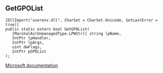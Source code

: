 ## GetGPOList

```
[DllImport("userenv.dll", CharSet = CharSet.Unicode, SetLastError = true)]
public static extern bool GetGPOList(
   [MarshalAs(UnmanagedType.LPWStr)] string lpName,
   IntPtr lpHandler,
   IntPtr lpArgs,
   uint dwFlags,
   IntPtr pGPOList
);
```

[Microsoft documentation](https://docs.microsoft.com/en-us/windows/win32/api/userenv/nf-userenv-getgpolistw)
